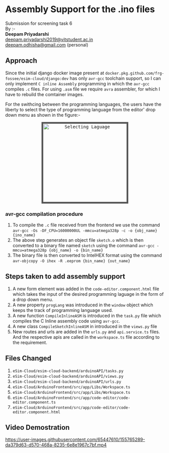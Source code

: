 # Assembly Support for the .ino files
Submission for screening task 6<br>
By :-<br>
**Deepam Priyadarshi**<br>
deepam.priyadarshi2019@vitstudent.ac.in  
deepam.odhisha@gmail.com (personal)

## Approach
Since the initial django docker image present at `docker.pkg.github.com/frg-fossee/esim-cloud/django:dev` has only `avr-gcc` toolchain support, so I can only implement `C inline Assembly` programming in which the `avr-gcc` compiles `.c` files. For using `.asm` file we require `avra` assembler, for which I have to rebuild the comtainer images.  

For the swithcing between the programming languages, the users have the liberty to select the type of programming language from the editor' drop down menu as shown in the figure:- 

<p align="center">
  <kbd>
  <img src="https://user-images.githubusercontent.com/65447610/155759550-de0a8c07-3c53-4b23-b057-a0de3b4fc95b.png" alt="Selecting Laguage" width="265" height="248" style="border: 5px solid #555">
    </kbd>
</p>

### avr-gcc compilation procedure
1. To compile the `.c` file received from the frontend we use the command `avr-gcc -Os -DF_CPU=16000000UL -mmcu=atmega328p -c -o {obj_name} {ino_name}`
2. The above step generates an object file `sketch.o` which is then converted to a binary file named `sketch` using the command `avr-gcc -mmcu=atmega328p {obj_name} -o {bin_name}`
3. The binary file is then converted to IntelHEX format using the command `avr-objcopy -O ihex -R .eeprom {bin_name} {out_name}`

## Steps taken to add assembly support
1. A new form element was added in the `code-editor.component.html` file which takes the input of the desired programming laguage in the form of a drop down menu.
2. A new property `progLang` was introduced in the `window` object which keeps the track of programming language used.
3. A new function `CompileInlineASM` is introduced in the `task.py` file which compiles the C Inline assembly code using `avr-gcc`.
4. A new class `CompileSketchInlineASM` in introduced in the `views.py` file
5. New routes and urls are added in the `urls.py` and `api.service.ts` files. And the respective apis are called in the `workspace.ts` file according to the requirement.

## Files Changed
1.  `eSim-Cloud/esim-cloud-backend/arduinoAPI/tasks.py`
2.  `eSim-Cloud/esim-cloud-backend/arduinoAPI/views.py`
3.  `eSim-Cloud/esim-cloud-backend/arduinoAPI/urls.py`
4.  `eSim-Cloud/ArduinoFrontend/src/app/Libs/Workspace.ts`
5.  `eSim-Cloud/ArduinoFrontend/src/app/Libs/Workspace.ts`
6.  `eSim-Cloud/ArduinoFrontend/src/app/code-editor/code-editor.component.ts`
7.  `eSim-Cloud/ArduinoFrontend/src/app/code-editor/code-editor.component.html`

## Video Demostration




https://user-images.githubusercontent.com/65447610/155765289-da379d63-d570-468a-8235-6e8e1967c7bf.mp4



